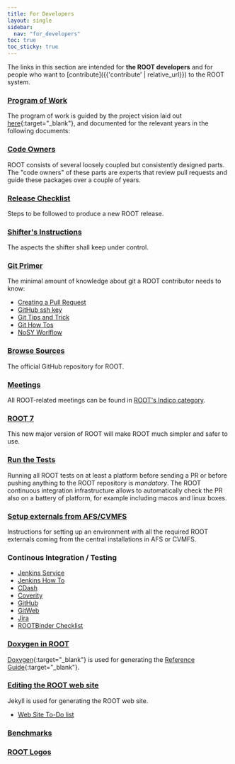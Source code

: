 ```yaml
---
title: For Developers
layout: single
sidebar:
  nav: "for_developers"
toc: true
toc_sticky: true
---
```


The links in this section are intended for **the ROOT developers** and for people who want
to [contribute]({{'contribute' | relative_url}}) to the ROOT system.

### [Program of Work](program_of_work)
The program of work is guided by the project vision laid out [here](https://indico.cern.ch/event/710739/contributions/2920120/attachments/1619048/2574778/ROOT_Vision_2020_-_SFT.pdf){:target="_blank"},
and documented for the relevant years in the following documents:

### [Code Owners](code_owners)
ROOT consists of several loosely coupled but consistently designed parts. The "code owners"
of these parts are experts that review pull requests and guide these packages over a couple
of years.

### [Release Checklist](release_checklist)
Steps to be followed to produce a new ROOT release.

### [Shifter's Instructions](shifters_instructions)
The aspects the shifter shall keep under control.

### [Git Primer](git_primer)
The minimal amount of knowledge about git a ROOT contributor needs to know:
   - [Creating a Pull Request](git_primer/creating_pr)
   - [GitHub ssh key](git_primer/github_ssh_key)
   - [Git Tips and Trick](git_primer/git_tips_and_tricks)
   - [Git How Tos](git_primer/git_how_tos)
   - [NoSY Worlflow](git_primer/nosy_workflow)

### [Browse Sources](https://github.com/root-project/root)
The official GitHub repository for ROOT.

### [Meetings](meetings)
All ROOT-related meetings can be found in [ROOT's Indico category](https://indico.cern.ch/category/526/).

### [ROOT 7](root7)
This new major version of ROOT will make ROOT much simpler and safer to use.

### [Run the Tests](run_the_tests)
Running all ROOT tests on at least a platform before sending a PR or before pushing anything to the ROOT repository is *mandatory*.
The ROOT continuous integration infrastructure allows to automatically check the PR also on a battery of platform, for example including macos and linux boxes.

### [Setup externals from AFS/CVMFS](setup_externals_from_afs-cvmfs)
Instructions for setting up an environment with all the required
ROOT externals coming from the central installations in AFS or CVMFS.

### Continous Integration / Testing
   - [Jenkins Service](https://lcgapp-services.cern.ch/root-jenkins/)
   - [Jenkins How To](continous_integration-testing/jenkins_how_to)
   - [CDash](http://cdash.cern.ch/index.php?project=ROOT)
   - [Coverity](https://coverity.cern.ch/login/login.htm)
   - [GitHub](https://github.com/root-project/root)
   - [GitWeb](https://root.cern.ch/gitweb/?p=root.git;a=summary)
   - [Jira](https://sft.its.cern.ch/jira/projects/ROOT?selectedItem=com.atlassian.jira.jira-projects-plugin%3Asummary-page)
   - [ROOTBinder Checklist](continous_integration-testing/rootbinder_checklist)

### [Doxygen in ROOT](doxygen)
[Doxygen](http://www.stack.nl/~dimitri/doxygen/){:target="_blank"} is used for generating
the [Reference Guide](https://root.cern/doc/master/){:target="_blank"}.

### [Editing the ROOT web site](web)
Jekyll is used for generating the ROOT web site.
   - [Web Site To-Do list](web/todo)

### [Benchmarks](https://rootbnch-grafana-test.cern.ch)
### [ROOT Logos](https://root.cern.ch/img/logos/ROOT_Logo/)

